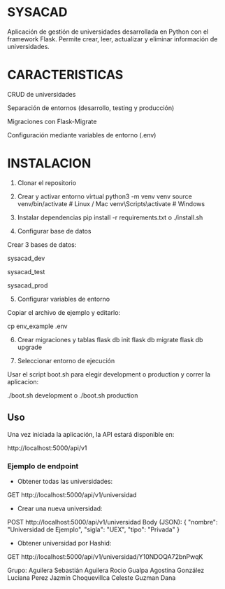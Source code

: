 # SYSACAD

Aplicación de gestión de universidades desarrollada en Python con el framework Flask.
Permite crear, leer, actualizar y eliminar información de universidades.

# CARACTERISTICAS

CRUD de universidades

Separación de entornos (desarrollo, testing y producción)

Migraciones con Flask-Migrate

Configuración mediante variables de entorno (.env)

# INSTALACION

1. Clonar el repositorio

2. Crear y activar entorno virtual
   python3 -m venv venv
   source venv/bin/activate # Linux / Mac
   venv\Scripts\activate # Windows

3. Instalar dependencias
   pip install -r requirements.txt o ./install.sh

4. Configurar base de datos

Crear 3 bases de datos:

sysacad_dev

sysacad_test

sysacad_prod

5. Configurar variables de entorno

Copiar el archivo de ejemplo y editarlo:

cp env_example .env

6. Crear migraciones y tablas
   flask db init
   flask db migrate
   flask db upgrade

7. Seleccionar entorno de ejecución

Usar el script boot.sh para elegir development o production y correr la aplicacion:

./boot.sh development o ./boot.sh production

## Uso

Una vez iniciada la aplicación, la API estará disponible en:

http://localhost:5000/api/v1

### Ejemplo de endpoint

- Obtener todas las universidades:

GET http://localhost:5000/api/v1/universidad

- Crear una nueva universidad:

POST http://localhost:5000/api/v1/universidad
Body (JSON):
{
"nombre": "Universidad de Ejemplo",
"sigla": "UEX",
"tipo": "Privada"
}

- Obtener universidad por Hashid:

GET http://localhost:5000/api/v1/universidad/Y10NDOQA72bnPwqK

Grupo:
Aguilera Sebastián
Aguilera Rocio
Gualpa Agostina
González Luciana
Perez Jazmín
Choquevillca Celeste
Guzman Dana
